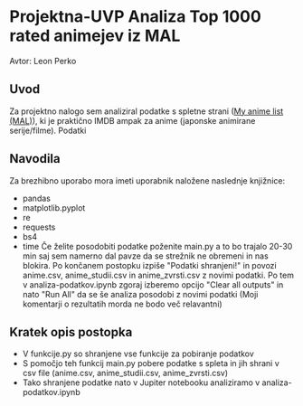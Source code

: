 # Projektna-UVP Analiza Top 1000 rated animejev iz MAL
Avtor: Leon Perko
## Uvod
Za projektno nalogo sem analiziral podatke s spletne strani ([My anime list (MAL)](https://myanimelist.net/)), ki je praktično IMDB ampak za anime (japonske animirane serije/filme). Podatki 
## Navodila
Za brezhibno uporabo mora imeti uporabnik naložene naslednje knjižnice:
- pandas
- matplotlib.pyplot
- re
- requests
- bs4
- time
Če želite posodobiti podatke poženite main.py a to bo trajalo 20-30 min saj sem namerno dal pavze da se strežnik ne obremeni in nas blokira. Po končanem postopku izpiše "Podatki shranjeni!" in povozi anime.csv, anime_studii.csv in anime_zvrsti.csv z novimi podatki. Po tem v analiza-podatkov.ipynb zgoraj izberemo opcijo "Clear all outputs" in nato "Run All" da se še analiza posodobi z novimi podatki (Moji komentarji o rezultatih morda ne bodo več relavantni)
## Kratek opis postopka
- V funkcije.py so shranjene vse funkcije za pobiranje podatkov
- S pomočjo teh funkcij main.py pobere podatke s spleta in jih shrani v csv file (anime.csv, anime_studii.csv, anime_zvrsti.csv)
- Tako shranjene podatke nato v Jupiter notebooku analiziramo v analiza-podatkov.ipynb